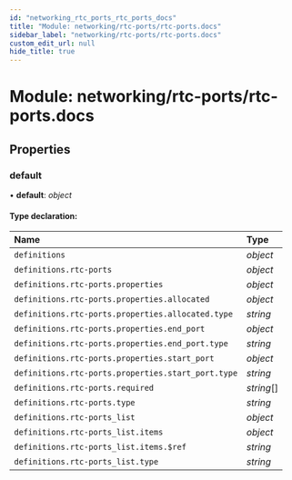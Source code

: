 ```yaml
---
id: "networking_rtc_ports_rtc_ports_docs"
title: "Module: networking/rtc-ports/rtc-ports.docs"
sidebar_label: "networking/rtc-ports/rtc-ports.docs"
custom_edit_url: null
hide_title: true
---
```


# Module: networking/rtc-ports/rtc-ports.docs

## Properties

### default

• **default**: *object*

#### Type declaration:

Name | Type |
:------ | :------ |
`definitions` | *object* |
`definitions.rtc-ports` | *object* |
`definitions.rtc-ports.properties` | *object* |
`definitions.rtc-ports.properties.allocated` | *object* |
`definitions.rtc-ports.properties.allocated.type` | *string* |
`definitions.rtc-ports.properties.end_port` | *object* |
`definitions.rtc-ports.properties.end_port.type` | *string* |
`definitions.rtc-ports.properties.start_port` | *object* |
`definitions.rtc-ports.properties.start_port.type` | *string* |
`definitions.rtc-ports.required` | *string*[] |
`definitions.rtc-ports.type` | *string* |
`definitions.rtc-ports_list` | *object* |
`definitions.rtc-ports_list.items` | *object* |
`definitions.rtc-ports_list.items.$ref` | *string* |
`definitions.rtc-ports_list.type` | *string* |
